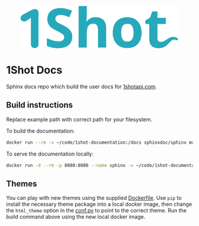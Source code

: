 <div align="center">
  <img src="source/_static/1shot-logo.svg" alt="1Shot" />
</div>

# 1Shot Docs
Sphinx docs repo which build the user docs for [1shotapi.com](https://1shotapi.com). 

## Build instructions
Replace example path with correct path for your filesystem.

To build the documentation:

```sh
docker run --rm -v ~/code/1shot-documentation:/docs sphinxdoc/sphinx make html
```

To serve the documentation locally:

```sh
docker run -d --rm -p 8080:8080 --name sphinx -v ~/code/1shot-documentation/docs/:/root python:3.12 python -m http.server 8080 -d /root
```

## Themes

You can play with new themes using the supplied [Dockerfile](./Dockerfile). Use `pip` to install the necessary theme package into a local docker image, then change the `html_theme` option in the [conf.py](./source/conf.py) to point to the correct theme. Run the build command above using the new local docker image. 